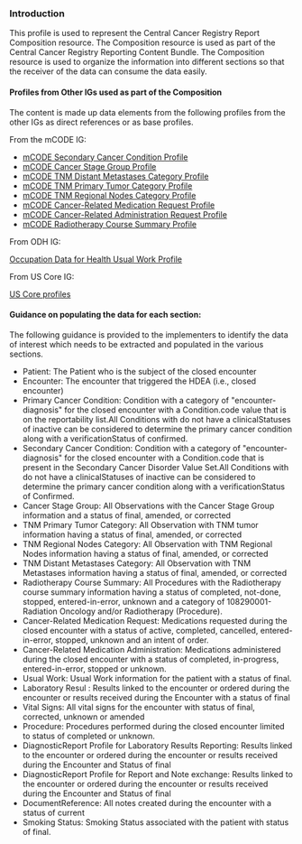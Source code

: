 ### Introduction

This profile is used to represent the Central Cancer Registry Report Composition resource. The Composition resource is used as part of the Central Cancer Registry Reporting Content Bundle. The Composition resource is used to organize the information into different sections so that the receiver of the data can consume the data easily.

#### Profiles from Other IGs used as part of the Composition

The content is made up data elements from the following profiles from the other IGs as direct references or as base profiles.

From the mCODE IG:

* [mCODE Secondary Cancer Condition Profile]({{site.data.fhir.ver.mcodeIg}}/StructureDefinition-mcode-secondary-cancer-condition.html)
* [mCODE Cancer Stage Group Profile]({{site.data.fhir.ver.mcodeIg}}/StructureDefinition-mcode-cancer-stage-group.html)
* [mCODE TNM Distant Metastases Category Profile]({{site.data.fhir.ver.mcodeIg}}/StructureDefinition-mcode-tnm-distant-metastases-category.html)
* [mCODE TNM Primary Tumor Category Profile]({{site.data.fhir.ver.mcodeIg}}/StructureDefinition-mcode-tnm-primary-tumor-category.html)
* [mCODE TNM Regional Nodes Category Profile]({{site.data.fhir.ver.mcodeIg}}/StructureDefinition-mcode-tnm-regional-nodes-category.html)
* [mCODE Cancer-Related Medication Request Profile]({{site.data.fhir.ver.mcodeIg}}/StructureDefinition-mcode-cancer-related-medication-request.html)
* [mCODE Cancer-Related Administration Request Profile]({{site.data.fhir.ver.mcodeIg}}/StructureDefinition-mcode-cancer-related-medication-administration.html)
* [mCODE Radiotherapy Course Summary Profile]({{site.data.fhir.ver.mcodeIg}}/StructureDefinition-mcode-radiotherapy-course-summary.html)

From ODH IG:

[Occupation Data for Health Usual Work Profile]({{site.data.fhir.ver.odhIg}}/StructureDefinition-odh-UsualWork.html)

From US Core IG:

[US Core profiles]({{site.data.fhir.ver.uscoreR4}}/profiles.html)

#### Guidance on populating the data for each section:

The following guidance is provided to the implementers to identify the data of interest which needs to be extracted and populated in the various sections.

* Patient: The Patient who is the subject of the closed encounter
* Encounter: The encounter that triggered the HDEA (i.e., closed encounter)
* Primary Cancer Condition: Condition with a category of "encounter-diagnosis" for the closed encounter with a Condition.code value that is on the reportability list.All Conditions with do not have a clinicalStatuses of inactive can be considered to determine the primary cancer condition along with a verificationStatus of confirmed.
* Secondary Cancer Condition: Condition with a category of "encounter-diagnosis" for the closed encounter with a Condition.code that is present in the Secondary Cancer Disorder Value Set.All Conditions with do not have a clinicalStatuses of inactive can be considered to determine the primary cancer condition along with a verificationStatus of Confirmed.
* Cancer Stage Group: All Observations with the Cancer Stage Group information and a status of final, amended, or corrected
* TNM Primary Tumor Category: All Observation with TNM tumor information having a status of final, amended, or corrected
* TNM Regional Nodes Category: All Observation with TNM Regional Nodes information having a status of final, amended, or corrected
* TNM Distant Metastases Category: All Observation with TNM Metastases information having a status of final, amended, or corrected
* Radiotherapy Course Summary: All Procedures with the Radiotherapy course summary information having a status of completed, not-done, stopped, entered-in-error, unknown and a category of 108290001-Radiation Oncology and/or Radiotherapy (Procedure).
* Cancer-Related Medication Request: Medications requested during the closed encounter with a status of active, completed, cancelled, entered-in-error, stopped, unknown and an intent of order.
* Cancer-Related Medication Administration: Medications administered during the closed encounter with a status of completed, in-progress, entered-in-error, stopped or unknown.
* Usual Work: Usual Work information for the patient with a status of final.
* Laboratory Resul : Results linked to the encounter or ordered during the encounter or results received during the Encounter with a status of final
* Vital Signs: All vital signs for the encounter with status of final, corrected, unknown or amended
* Procedure: Procedures performed during the closed encounter limited to status of completed or unknown.
* DiagnosticReport Profile for Laboratory Results Reporting: Results linked to the encounter or ordered during the encounter or results received during the Encounter and Status of final
* DiagnosticReport Profile for Report and Note exchange: Results linked to the encounter or ordered during the encounter or results received during the Encounter and Status of final
* DocumentReference: All notes created during the encounter with a status of current
* Smoking Status: Smoking Status associated with the patient with status of final.

